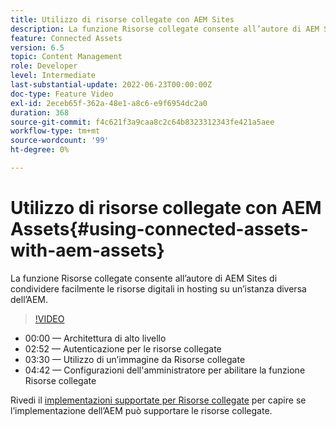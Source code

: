 ```yaml
---
title: Utilizzo di risorse collegate con AEM Sites
description: La funzione Risorse collegate consente all’autore di AEM Sites di condividere facilmente le risorse digitali in hosting su un’istanza diversa dell’AEM.
feature: Connected Assets
version: 6.5
topic: Content Management
role: Developer
level: Intermediate
last-substantial-update: 2022-06-23T00:00:00Z
doc-type: Feature Video
exl-id: 2eceb65f-362a-48e1-a8c6-e9f6954dc2a0
duration: 368
source-git-commit: f4c621f3a9caa8c2c64b8323312343fe421a5aee
workflow-type: tm+mt
source-wordcount: '99'
ht-degree: 0%

---
```


# Utilizzo di risorse collegate con AEM Assets{#using-connected-assets-with-aem-assets}

La funzione Risorse collegate consente all’autore di AEM Sites di condividere facilmente le risorse digitali in hosting su un’istanza diversa dell’AEM.

>[!VIDEO](https://video.tv.adobe.com/v/26060?quality=12&learn=on)

* 00:00 — Architettura di alto livello
* 02:52 — Autenticazione per le risorse collegate
* 03:30 — Utilizzo di un’immagine da Risorse collegate
* 04:42 — Configurazioni dell&#39;amministratore per abilitare la funzione Risorse collegate

Rivedi il [implementazioni supportate per Risorse collegate](https://experienceleague.adobe.com/docs/experience-manager-65/assets/using/use-assets-across-connected-assets-instances.html#prerequisites) per capire se l’implementazione dell’AEM può supportare le risorse collegate.
